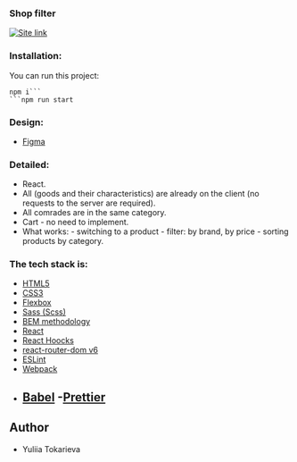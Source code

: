 ### Shop filter

[<img alt="Site link" src="https://img.shields.io/badge/-Live%20app%20%E2%86%92-green?&style=for-the-badge" />](https://shop-filter-0803.netlify.app/)

### Installation:

You can run this project:

````
npm i```
```npm run start
````

### Design:

- [Figma](https://www.figma.com/file/0OI0hj7BkqtLbKuimb9wQ8/Frontend-test-task-%2F-Empat?node-id=204-6656&t=Ehdttc7LdlEsztho-0)

### Detailed:

- React.
- All (goods and their characteristics) are already on the client (no requests to the server are required).
- All comrades are in the same category.
- Cart - no need to implement.
- What works: - switching to a product - filter: by brand, by price - sorting products by category.

### The tech stack is:

- [HTML5](https://en.wikipedia.org/wiki/HTML5)
- [CSS3](https://en.wikipedia.org/wiki/Cascading_Style_Sheets)
- [Flexbox](https://en.wikipedia.org/wiki/CSS_Flexible_Box_Layout)
- [Sass (Scss)](https://sass-lang.com/)
- [BEM methodology](https://en.bem.info/methodology/)
- [React](https://reactjs.org/)
- [React Hoocks](https://reactjs.org/docs/hooks-intro.html)
- [react-router-dom v6](https://reactrouter.com/en/main)
- [ESLint](https://eslint.org/)
- [Webpack](https://webpack.js.org/)
- [Babel](https://babeljs.io/) -[Prettier](https://prettier.io/)
  --

## Author

- Yuliia Tokarieva
